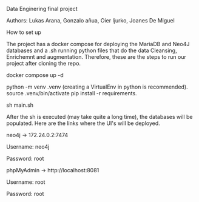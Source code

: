 Data Enginering final project

Authors: Lukas Arana, Gonzalo añua, Oier Ijurko, Joanes De Miguel

How to set up

The project has a docker compose for deploying the MariaDB and Neo4J databases and a .sh running python files that do the data Cleansing, Enrichemnt and augmentation.
Therefore, these are the steps to run our project after cloning the repo.

docker compose up -d

python -m venv .venv (creating a VirtualEnv in python is recommended).
source .venv/bin/activate
pip install -r requirements.

sh main.sh

After the sh is executed (may take quite a long time), the databases will be populated. Here are the links where the UI's will be deployed.

neo4j -> 172.24.0.2:7474

Username: neo4j

Password: root

phpMyAdmin -> http://localhost:8081

Username: root

Password: root
